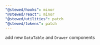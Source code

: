 ```yaml
---
"@stewed/hooks": minor
"@stewed/react": minor
"@stewed/utilities": patch
"@stewed/tokens": patch
---
```


add new `DataTable` and `Drawer` components
